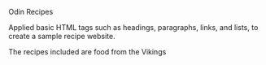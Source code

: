 Odin Recipes

Applied basic HTML tags such as headings, paragraphs, links, and lists, to create a sample recipe website.

The recipes included are food from the Vikings
